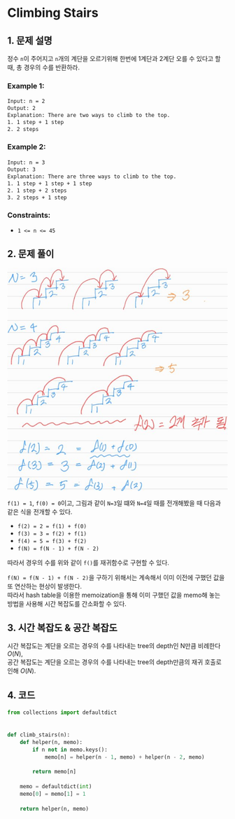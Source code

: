# Climbing Stairs

## 1. 문제 설명

정수 `n`이 주어지고 `n`개의 계단을 오르기위해 한번에 1계단과 2계단 오를 수 있다고 할 때, 총 경우의 수를 반환하라.

### Example 1:

```
Input: n = 2
Output: 2
Explanation: There are two ways to climb to the top.
1. 1 step + 1 step
2. 2 steps
```

### Example 2:

```
Input: n = 3
Output: 3
Explanation: There are three ways to climb to the top.
1. 1 step + 1 step + 1 step
2. 1 step + 2 steps
3. 2 steps + 1 step
```

### Constraints:

- `1 <= n <= 45`

## 2. 문제 풀이

![img_01](./assets/01.jpg)

`f(1) = 1`, `f(0) = 0`이고, 그림과 같이 `N=3`일 떄와 `N=4`일 때를 전개해봤을 때 다음과 같은 식을 전개할 수 있다.

- `f(2) = 2 = f(1) + f(0)`
- `f(3) = 3 = f(2) + f(1)`
- `f(4) = 5 = f(3) + f(2)`
- `f(N) = f(N - 1) + f(N - 2)`

따라서 경우의 수를 위와 같이 `f()`를 재귀함수로 구현할 수 있다.

`f(N) = f(N - 1) + f(N - 2)`을 구하기 위해서는 계속해서 이미 이전에 구했던 값을 또 연산하는 현상이 발생한다.  
따라서 hash table을 이용한 memoization을 통해 이미 구했던 값을 memo해 놓는 방법을 사용해 시간 복잡도를 간소화할 수 있다.

## 3. 시간 복잡도 & 공간 복잡도

시간 복잡도는 계단을 오르는 경우의 수를 나타내는 tree의 depth인 N만큼 비례한다 $O(N)$,  
공간 복잡도는 계단을 오르는 경우의 수를 나타내는 tree의 depth만큼의 재귀 호출로 인해 $O(N)$.

## 4. 코드

```python
from collections import defaultdict


def climb_stairs(n):
    def helper(n, memo):
        if n not in memo.keys():
            memo[n] = helper(n - 1, memo) + helper(n - 2, memo)

        return memo[n]

    memo = defaultdict(int)
    memo[0] = memo[1] = 1

    return helper(n, memo)
```